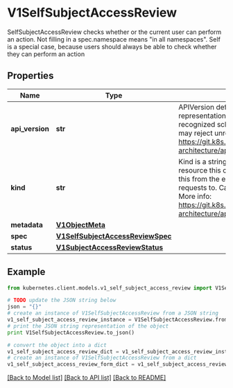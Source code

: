 # V1SelfSubjectAccessReview

SelfSubjectAccessReview checks whether or the current user can perform an action.  Not filling in a spec.namespace means \"in all namespaces\".  Self is a special case, because users should always be able to check whether they can perform an action

## Properties
Name | Type | Description | Notes
------------ | ------------- | ------------- | -------------
**api_version** | **str** | APIVersion defines the versioned schema of this representation of an object. Servers should convert recognized schemas to the latest internal value, and may reject unrecognized values. More info: https://git.k8s.io/community/contributors/devel/sig-architecture/api-conventions.md#resources | [optional] 
**kind** | **str** | Kind is a string value representing the REST resource this object represents. Servers may infer this from the endpoint the kubernetes.client submits requests to. Cannot be updated. In CamelCase. More info: https://git.k8s.io/community/contributors/devel/sig-architecture/api-conventions.md#types-kinds | [optional] 
**metadata** | [**V1ObjectMeta**](V1ObjectMeta.md) |  | [optional] 
**spec** | [**V1SelfSubjectAccessReviewSpec**](V1SelfSubjectAccessReviewSpec.md) |  | 
**status** | [**V1SubjectAccessReviewStatus**](V1SubjectAccessReviewStatus.md) |  | [optional] 

## Example

```python
from kubernetes.client.models.v1_self_subject_access_review import V1SelfSubjectAccessReview

# TODO update the JSON string below
json = "{}"
# create an instance of V1SelfSubjectAccessReview from a JSON string
v1_self_subject_access_review_instance = V1SelfSubjectAccessReview.from_json(json)
# print the JSON string representation of the object
print V1SelfSubjectAccessReview.to_json()

# convert the object into a dict
v1_self_subject_access_review_dict = v1_self_subject_access_review_instance.to_dict()
# create an instance of V1SelfSubjectAccessReview from a dict
v1_self_subject_access_review_form_dict = v1_self_subject_access_review.from_dict(v1_self_subject_access_review_dict)
```
[[Back to Model list]](../README.md#documentation-for-models) [[Back to API list]](../README.md#documentation-for-api-endpoints) [[Back to README]](../README.md)


